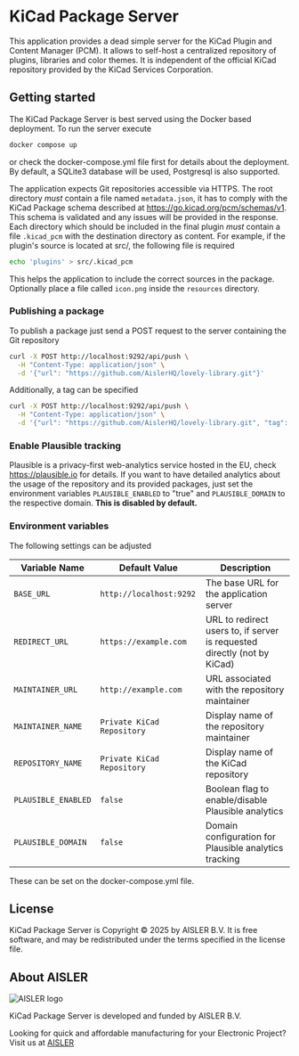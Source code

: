 # KiCad Package Server
This application provides a dead simple server for the KiCad Plugin and Content Manager (PCM). It allows to self-host
a centralized repository of plugins, libraries and color themes. It is independent of the official KiCad repository
provided by the KiCad Services Corporation.


## Getting started
The KiCad Package Server is best served using the Docker based deployment. To run the server execute
```bash
docker compose up
```
or check the docker-compose.yml file first for details about the deployment. By default, a SQLite3 database will be used,
Postgresql is also supported.  

The application expects Git repositories accessible via HTTPS. The root directory *must* contain a file named `metadata.json`,
it has to comply with the KiCad Package schema described at https://go.kicad.org/pcm/schemas/v1. This schema is validated and
any issues will be provided in the response.
Each directory which should be included in the final plugin *must* contain a file `.kicad_pcm` with the destination directory
as content. For example, if the plugin's source is located at src/, the following file is required
```bash
echo 'plugins' > src/.kicad_pcm
```
This helps the application to include the correct sources in the package.
Optionally place a file called `icon.png` inside the `resources` directory.

### Publishing a package
To publish a package just send a POST request to the server containing the Git repository
```bash
curl -X POST http://localhost:9292/api/push \
  -H "Content-Type: application/json" \
  -d '{"url": "https://github.com/AislerHQ/lovely-library.git"}'
```
Additionally, a tag can be specified
```bash
curl -X POST http://localhost:9292/api/push \
  -H "Content-Type: application/json" \
  -d '{"url": "https://github.com/AislerHQ/lovely-library.git", "tag": "v0.0.1"}'
```

### Enable Plausible tracking
Plausible is a privacy-first web-analytics service hosted in the EU, check https://plausible.io for details. If you want
to have detailed analytics about the usage of the repository and its provided packages, just set the environment variables
`PLAUSIBLE_ENABLED` to "true" and `PLAUSIBLE_DOMAIN` to the respective domain.
__This is disabled by default.__

### Environment variables
The following settings can be adjusted

| Variable Name | Default Value              | Description                                                              |
|---------------|----------------------------|--------------------------------------------------------------------------|
| `BASE_URL` | `http://localhost:9292`    | The base URL for the application server                                  |
| `REDIRECT_URL` | `https://example.com`      | URL to redirect users to, if server is requested directly (not by KiCad) |
| `MAINTAINER_URL` | `http://example.com`       | URL associated with the repository maintainer                            |
| `MAINTAINER_NAME` | `Private KiCad Repository` | Display name of the repository maintainer                                |
| `REPOSITORY_NAME` | `Private KiCad Repository` | Display name of the KiCad repository                                     |
| `PLAUSIBLE_ENABLED` | `false`                    | Boolean flag to enable/disable Plausible analytics                       |
| `PLAUSIBLE_DOMAIN` | `false`                    | Domain configuration for Plausible analytics tracking                    |
These can be set on the docker-compose.yml file.

## License
KiCad Package Server is Copyright © 2025 by AISLER B.V. It is free software, and may be
redistributed under the terms specified in the license file.

## About AISLER

![AISLER logo](https://aisler.net/logos/AISLER_Logo_m.png)

KiCad Package Server is developed and funded by AISLER B.V.

Looking for quick and affordable manufacturing for your Electronic Project? Visit us at [AISLER](https://aisler.net)